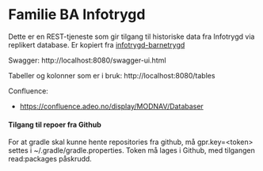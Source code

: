 # Familie BA Infotrygd

Dette er en REST-tjeneste som gir tilgang til historiske data fra Infotrygd
via replikert database. Er kopiert fra [infotrygd-barnetrygd](https://github.com/navikt/infotrygd-barnetrygd)

Swagger: http://localhost:8080/swagger-ui.html

Tabeller og kolonner som er i bruk: http://localhost:8080/tables 

Confluence:
- https://confluence.adeo.no/display/MODNAV/Databaser

#### Tilgang til repoer fra Github

For at gradle skal kunne hente repositories fra github, må gpr.key=\<token\> settes i ~/.gradle/gradle.properties. Token må lages i Github, med tilgangen read:packages påskrudd. 

